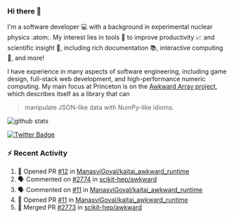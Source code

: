 ### Hi there 👋 

I'm a software developer 💻 with a background in experimental nuclear physics :atom:. My interest lies in tools :wrench: to improve productivity :chart_with_upwards_trend: and scientific insight :telescope:, including rich documentation 📚, interactive computing 🧮, and more! 

I have experience in many aspects of software engineering, including game design, full-stack web development, and high-performance numeric computing. My main focus at Princeton is on the [Awkward Array project](awkward-array.org/), which describes itself as a library that can 
> manipulate JSON-like data with NumPy-like idioms.

![github stats](https://github-readme-stats.vercel.app/api?username=agoose77&show_icons=true&hide_rank=true&hide_title=true&bg_color=30,e76445,904e95&text_color=efe3ec&icon_color=efe3ec)
<!--
**agoose77/agoose77** is a ✨ _special_ ✨ repository because its `README.md` (this file) appears on your GitHub profile.

Here are some ideas to get you started:

- 🔭 I’m currently working on ...
- 🌱 I’m currently learning ...
- 👯 I’m looking to collaborate on ...
- 🤔 I’m looking for help with ...
- 💬 Ask me about ...
- 📫 How to reach me: ...
- 😄 Pronouns: ...
- ⚡ Fun fact: ...
-->

[![Twitter Badge](https://img.shields.io/twitter/follow/agoose77?style=flat-square&logo=Twitter&logoColor=white&color=cornflowerblue)](https://twitter.com/agoose77)

### :zap: Recent Activity

<!--START_SECTION:activity-->
1. 💪 Opened PR [#12](https://github.com/ManasviGoyal/kaitai_awkward_runtime/pull/12) in [ManasviGoyal/kaitai_awkward_runtime](https://github.com/ManasviGoyal/kaitai_awkward_runtime)
2. 🗣 Commented on [#2774](https://github.com/scikit-hep/awkward/pull/2774#issuecomment-1781445881) in [scikit-hep/awkward](https://github.com/scikit-hep/awkward)
3. 🗣 Commented on [#11](https://github.com/ManasviGoyal/kaitai_awkward_runtime/pull/11#issuecomment-1781414611) in [ManasviGoyal/kaitai_awkward_runtime](https://github.com/ManasviGoyal/kaitai_awkward_runtime)
4. 💪 Opened PR [#11](https://github.com/ManasviGoyal/kaitai_awkward_runtime/pull/11) in [ManasviGoyal/kaitai_awkward_runtime](https://github.com/ManasviGoyal/kaitai_awkward_runtime)
5. 🎉 Merged PR [#2773](https://github.com/scikit-hep/awkward/pull/2773) in [scikit-hep/awkward](https://github.com/scikit-hep/awkward)
<!--END_SECTION:activity-->
